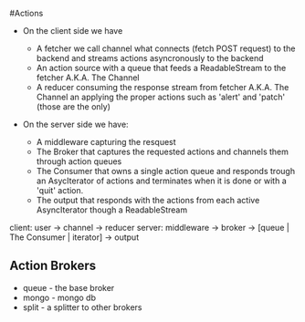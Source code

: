 #Actions

* On the client side we have
  * A fetcher we call channel what connects (fetch POST request) to the backend and streams actions asyncronously to the backend
  * An action source with a queue that feeds a ReadableStream to the fetcher A.K.A. The Channel
  * A reducer consuming the response stream from fetcher A.K.A. The Channel an applying the proper actions such as 'alert' and 'patch' (those are the only)

* On the server side we have:
  * A middleware capturing the resquest
  * The Broker that captures the requested actions and channels them through action queues
  * The Consumer that owns a single action queue and responds trough an AsycIterator of actions and terminates when it is done or with a 'quit' action.
  * The output that responds with the actions from each active AsyncIterator though a ReadableStream

client: user -> channel -> reducer
server: middleware -> broker -> [queue | The Consumer | iterator] -> output

## Action Brokers

* queue - the base broker
* mongo - mongo db
* split - a splitter to other brokers